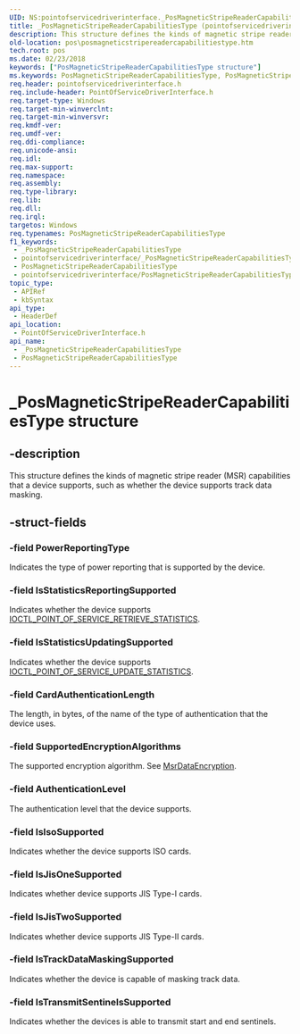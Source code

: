 ```yaml
---
UID: NS:pointofservicedriverinterface._PosMagneticStripeReaderCapabilitiesType
title: _PosMagneticStripeReaderCapabilitiesType (pointofservicedriverinterface.h)
description: This structure defines the kinds of magnetic stripe reader (MSR) capabilities that a device supports, such as whether the device supports track data masking.
old-location: pos\posmagneticstripereadercapabilitiestype.htm
tech.root: pos
ms.date: 02/23/2018
keywords: ["PosMagneticStripeReaderCapabilitiesType structure"]
ms.keywords: PosMagneticStripeReaderCapabilitiesType, PosMagneticStripeReaderCapabilitiesType structure, _PosMagneticStripeReaderCapabilitiesType, pointofservicedriverinterface/PosMagneticStripeReaderCapabilitiesType, pos.posmagneticstripereadercapabilitiestype
req.header: pointofservicedriverinterface.h
req.include-header: PointOfServiceDriverInterface.h
req.target-type: Windows
req.target-min-winverclnt: 
req.target-min-winversvr: 
req.kmdf-ver: 
req.umdf-ver: 
req.ddi-compliance: 
req.unicode-ansi: 
req.idl: 
req.max-support: 
req.namespace: 
req.assembly: 
req.type-library: 
req.lib: 
req.dll: 
req.irql: 
targetos: Windows
req.typenames: PosMagneticStripeReaderCapabilitiesType
f1_keywords:
 - _PosMagneticStripeReaderCapabilitiesType
 - pointofservicedriverinterface/_PosMagneticStripeReaderCapabilitiesType
 - PosMagneticStripeReaderCapabilitiesType
 - pointofservicedriverinterface/PosMagneticStripeReaderCapabilitiesType
topic_type:
 - APIRef
 - kbSyntax
api_type:
 - HeaderDef
api_location:
 - PointOfServiceDriverInterface.h
api_name:
 - _PosMagneticStripeReaderCapabilitiesType
 - PosMagneticStripeReaderCapabilitiesType
---
```


# _PosMagneticStripeReaderCapabilitiesType structure


## -description

This structure defines the kinds of magnetic stripe reader (MSR) capabilities that a device supports, such as whether the device supports track data masking.

## -struct-fields

### -field PowerReportingType

Indicates the type of power reporting that is supported by the device.

### -field IsStatisticsReportingSupported

Indicates whether the device supports <a href="/windows-hardware/drivers/ddi/pointofservicedriverinterface/ni-pointofservicedriverinterface-ioctl_point_of_service_retrieve_statistics">IOCTL_POINT_OF_SERVICE_RETRIEVE_STATISTICS</a>.

### -field IsStatisticsUpdatingSupported

Indicates whether the device supports <a href="/windows-hardware/drivers/ddi/pointofservicedriverinterface/ni-pointofservicedriverinterface-ioctl_point_of_service_update_statistics">IOCTL_POINT_OF_SERVICE_UPDATE_STATISTICS</a>.

### -field CardAuthenticationLength

The length, in bytes, of the name of the type of authentication that the device uses.

### -field SupportedEncryptionAlgorithms

The supported encryption algorithm. See <a href="/windows-hardware/drivers/ddi/pointofservicedriverinterface/ne-pointofservicedriverinterface-_msrdataencryption">MsrDataEncryption</a>.

### -field AuthenticationLevel

The authentication level that the device supports.

### -field IsIsoSupported

Indicates whether the device supports ISO cards.

### -field IsJisOneSupported

Indicates whether device supports JIS Type-I cards.

### -field IsJisTwoSupported

Indicates whether device supports JIS Type-II cards.

### -field IsTrackDataMaskingSupported

Indicates whether the device is capable of masking track data.

### -field IsTransmitSentinelsSupported

Indicates whether the devices is able to transmit start and end sentinels.

